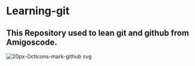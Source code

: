 # Learning-git
## This Repository used to lean git and github from Amigoscode.
![20px-Octicons-mark-github svg](https://user-images.githubusercontent.com/76531339/139791941-56661496-12f6-4bf0-977e-904184b79b7a.png)


